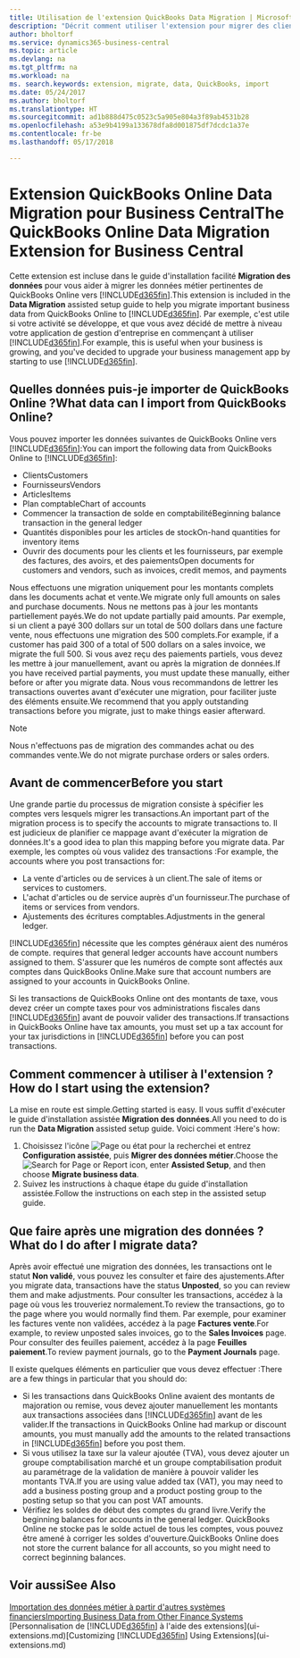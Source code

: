 ```yaml
---
title: Utilisation de l'extension QuickBooks Data Migration | Microsoft Docs
description: "Décrit comment utiliser l'extension pour migrer des clients, des fournisseurs, des articles, et des comptes de QuickBooks Online à Business Central."
author: bholtorf
ms.service: dynamics365-business-central
ms.topic: article
ms.devlang: na
ms.tgt_pltfrm: na
ms.workload: na
ms. search.keywords: extension, migrate, data, QuickBooks, import
ms.date: 05/24/2017
ms.author: bholtorf
ms.translationtype: HT
ms.sourcegitcommit: ad1b888d475c0523c5a905e804a3f89ab4531b28
ms.openlocfilehash: a53e9b4199a133678dfa8d001875df7dcdc1a37e
ms.contentlocale: fr-be
ms.lasthandoff: 05/17/2018

---
```


# <a name="the-quickbooks-online-data-migration-extension-for-business-central"></a><span data-ttu-id="90d74-103">Extension QuickBooks Online Data Migration pour Business Central</span><span class="sxs-lookup"><span data-stu-id="90d74-103">The QuickBooks Online Data Migration Extension for Business Central</span></span>
<span data-ttu-id="90d74-104">Cette extension est incluse dans le guide d'installation facilité **Migration des données** pour vous aider à migrer les données métier pertinentes de QuickBooks Online vers [!INCLUDE[d365fin](includes/d365fin_md.md)].</span><span class="sxs-lookup"><span data-stu-id="90d74-104">This extension is included in the **Data Migration** assisted setup guide to help you migrate important business data from QuickBooks Online to [!INCLUDE[d365fin](includes/d365fin_md.md)].</span></span> <span data-ttu-id="90d74-105">Par exemple, c'est utile si votre activité se développe, et que vous avez décidé de mettre à niveau votre application de gestion d'entreprise en commençant à utiliser [!INCLUDE[d365fin](includes/d365fin_md.md)].</span><span class="sxs-lookup"><span data-stu-id="90d74-105">For example, this is useful when your business is growing, and you've decided to upgrade your business management app by starting to use [!INCLUDE[d365fin](includes/d365fin_md.md)].</span></span>

## <a name="what-data-can-i-import-from-quickbooks-online"></a><span data-ttu-id="90d74-106">Quelles données puis-je importer de QuickBooks Online ?</span><span class="sxs-lookup"><span data-stu-id="90d74-106">What data can I import from QuickBooks Online?</span></span>
<span data-ttu-id="90d74-107">Vous pouvez importer les données suivantes de QuickBooks Online vers [!INCLUDE[d365fin](includes/d365fin_md.md)]:</span><span class="sxs-lookup"><span data-stu-id="90d74-107">You can import the following data from QuickBooks Online to [!INCLUDE[d365fin](includes/d365fin_md.md)]:</span></span>  

* <span data-ttu-id="90d74-108">Clients</span><span class="sxs-lookup"><span data-stu-id="90d74-108">Customers</span></span>
* <span data-ttu-id="90d74-109">Fournisseurs</span><span class="sxs-lookup"><span data-stu-id="90d74-109">Vendors</span></span>
* <span data-ttu-id="90d74-110">Articles</span><span class="sxs-lookup"><span data-stu-id="90d74-110">Items</span></span>
* <span data-ttu-id="90d74-111">Plan comptable</span><span class="sxs-lookup"><span data-stu-id="90d74-111">Chart of accounts</span></span>
* <span data-ttu-id="90d74-112">Commencer la transaction de solde en comptabilité</span><span class="sxs-lookup"><span data-stu-id="90d74-112">Beginning balance transaction in the general ledger</span></span>
* <span data-ttu-id="90d74-113">Quantités disponibles pour les articles de stock</span><span class="sxs-lookup"><span data-stu-id="90d74-113">On-hand quantities for inventory items</span></span>
* <span data-ttu-id="90d74-114">Ouvrir des documents pour les clients et les fournisseurs, par exemple des factures, des avoirs, et des paiements</span><span class="sxs-lookup"><span data-stu-id="90d74-114">Open documents for customers and vendors, such as invoices, credit memos, and payments</span></span>

<span data-ttu-id="90d74-115">Nous effectuons une migration uniquement pour les montants complets dans les documents achat et vente.</span><span class="sxs-lookup"><span data-stu-id="90d74-115">We migrate only full amounts on sales and purchase documents.</span></span> <span data-ttu-id="90d74-116">Nous ne mettons pas à jour les montants partiellement payés.</span><span class="sxs-lookup"><span data-stu-id="90d74-116">We do not update partially paid amounts.</span></span> <span data-ttu-id="90d74-117">Par exemple, si un client a payé 300 dollars sur un total de 500 dollars dans une facture vente, nous effectuons une migration des 500 complets.</span><span class="sxs-lookup"><span data-stu-id="90d74-117">For example, if a customer has paid 300 of a total of 500 dollars on a sales invoice, we migrate the full 500.</span></span> <span data-ttu-id="90d74-118">Si vous avez reçu des paiements partiels, vous devez les mettre à jour manuellement, avant ou après la migration de données.</span><span class="sxs-lookup"><span data-stu-id="90d74-118">If you have received partial payments, you must update these manually, either before or after you migrate data.</span></span> <span data-ttu-id="90d74-119">Nous vous recommandons de lettrer les transactions ouvertes avant d'exécuter une migration, pour faciliter juste des éléments ensuite.</span><span class="sxs-lookup"><span data-stu-id="90d74-119">We recommend that you apply outstanding transactions before you migrate, just to make things easier afterward.</span></span>

> [!NOTE]  
>   <span data-ttu-id="90d74-120">Nous n'effectuons pas de migration des commandes achat ou des commandes vente.</span><span class="sxs-lookup"><span data-stu-id="90d74-120">We do not migrate purchase orders or sales orders.</span></span>

## <a name="before-you-start"></a><span data-ttu-id="90d74-121">Avant de commencer</span><span class="sxs-lookup"><span data-stu-id="90d74-121">Before you start</span></span>
<span data-ttu-id="90d74-122">Une grande partie du processus de migration consiste à spécifier les comptes vers lesquels migrer les transactions.</span><span class="sxs-lookup"><span data-stu-id="90d74-122">An important part of the migration process is to specify the accounts to migrate transactions to.</span></span> <span data-ttu-id="90d74-123">Il est judicieux de planifier ce mappage avant d'exécuter la migration de données.</span><span class="sxs-lookup"><span data-stu-id="90d74-123">It's a good idea to plan this mapping before you migrate data.</span></span> <span data-ttu-id="90d74-124">Par exemple, les comptes où vous validez des transactions :</span><span class="sxs-lookup"><span data-stu-id="90d74-124">For example, the accounts where you post transactions for:</span></span>  

* <span data-ttu-id="90d74-125">La vente d'articles ou de services à un client.</span><span class="sxs-lookup"><span data-stu-id="90d74-125">The sale of items or services to customers.</span></span>
* <span data-ttu-id="90d74-126">L'achat d'articles ou de service auprès d'un fournisseur.</span><span class="sxs-lookup"><span data-stu-id="90d74-126">The purchase of items or services from vendors.</span></span>  
* <span data-ttu-id="90d74-127">Ajustements des écritures comptables.</span><span class="sxs-lookup"><span data-stu-id="90d74-127">Adjustments in the general ledger.</span></span>  

[!INCLUDE[d365fin](includes/d365fin_md.md)]<span data-ttu-id="90d74-128"> nécessite que les comptes généraux aient des numéros de compte.</span><span class="sxs-lookup"><span data-stu-id="90d74-128"> requires that general ledger accounts have account numbers assigned to them.</span></span> <span data-ttu-id="90d74-129">S'assurer que les numéros de compte sont affectés aux comptes dans QuickBooks Online.</span><span class="sxs-lookup"><span data-stu-id="90d74-129">Make sure that account numbers are assigned to your accounts in QuickBooks Online.</span></span>

<span data-ttu-id="90d74-130">Si les transactions de QuickBooks Online ont des montants de taxe, vous devez créer un compte taxes pour vos administrations fiscales dans [!INCLUDE[d365fin](includes/d365fin_md.md)] avant de pouvoir valider des transactions.</span><span class="sxs-lookup"><span data-stu-id="90d74-130">If transactions in QuickBooks Online have tax amounts, you must set up a tax account for your tax jurisdictions in [!INCLUDE[d365fin](includes/d365fin_md.md)] before you can post transactions.</span></span>

## <a name="how-do-i-start-using-the-extension"></a><span data-ttu-id="90d74-131">Comment commencer à utiliser à l'extension ?</span><span class="sxs-lookup"><span data-stu-id="90d74-131">How do I start using the extension?</span></span>
<span data-ttu-id="90d74-132">La mise en route est simple.</span><span class="sxs-lookup"><span data-stu-id="90d74-132">Getting started is easy.</span></span> <span data-ttu-id="90d74-133">Il vous suffit d'exécuter le guide d'installation assistée **Migration des données**.</span><span class="sxs-lookup"><span data-stu-id="90d74-133">All you need to do is run the **Data Migration** assisted setup guide.</span></span> <span data-ttu-id="90d74-134">Voici comment :</span><span class="sxs-lookup"><span data-stu-id="90d74-134">Here's how:</span></span>

1. <span data-ttu-id="90d74-135">Choisissez l'icône ![Page ou état pour la recherchei](media/ui-search/search_small.png "cône Page ou état pour la recherche") et entrez **Configuration assistée**, puis **Migrer des données métier**.</span><span class="sxs-lookup"><span data-stu-id="90d74-135">Choose the ![Search for Page or Report](media/ui-search/search_small.png "Search for Page or Report icon") icon, enter **Assisted Setup**, and then choose **Migrate business data**.</span></span>
2. <span data-ttu-id="90d74-136">Suivez les instructions à chaque étape du guide d'installation assistée.</span><span class="sxs-lookup"><span data-stu-id="90d74-136">Follow the instructions on each step in the assisted setup guide.</span></span>

## <a name="what-do-i-do-after-i-migrate-data"></a><span data-ttu-id="90d74-137">Que faire après une migration des données ?</span><span class="sxs-lookup"><span data-stu-id="90d74-137">What do I do after I migrate data?</span></span>
<span data-ttu-id="90d74-138">Après avoir effectué une migration des données, les transactions ont le statut **Non validé**, vous pouvez les consulter et faire des ajustements.</span><span class="sxs-lookup"><span data-stu-id="90d74-138">After you migrate data, transactions have the status **Unposted**, so you can review them and make adjustments.</span></span> <span data-ttu-id="90d74-139">Pour consulter les transactions, accédez à la page où vous les trouveriez normalement.</span><span class="sxs-lookup"><span data-stu-id="90d74-139">To review the transactions, go to the page where you would normally find them.</span></span> <span data-ttu-id="90d74-140">Par exemple, pour examiner les factures vente non validées, accédez à la page **Factures vente**.</span><span class="sxs-lookup"><span data-stu-id="90d74-140">For example, to review unposted sales invoices, go to the **Sales Invoices** page.</span></span> <span data-ttu-id="90d74-141">Pour consulter des feuilles paiement, accédez à la page **Feuilles paiement**.</span><span class="sxs-lookup"><span data-stu-id="90d74-141">To review payment journals, go to the **Payment Journals** page.</span></span>   

<span data-ttu-id="90d74-142">Il existe quelques éléments en particulier que vous devez effectuer :</span><span class="sxs-lookup"><span data-stu-id="90d74-142">There are a few things in particular that you should do:</span></span>

* <span data-ttu-id="90d74-143">Si les transactions dans QuickBooks Online avaient des montants de majoration ou remise, vous devez ajouter manuellement les montants aux transactions associées dans [!INCLUDE[d365fin](includes/d365fin_md.md)] avant de les valider.</span><span class="sxs-lookup"><span data-stu-id="90d74-143">If the transactions in QuickBooks Online had markup or discount amounts, you must manually add the amounts to the related transactions in [!INCLUDE[d365fin](includes/d365fin_md.md)] before you post them.</span></span>
* <span data-ttu-id="90d74-144">Si vous utilisez la taxe sur la valeur ajoutée (TVA), vous devez ajouter un groupe comptabilisation marché et un groupe comptabilisation produit au paramétrage de la validation de manière à pouvoir valider les montants TVA.</span><span class="sxs-lookup"><span data-stu-id="90d74-144">If you are using value added tax (VAT), you may need to add a business posting group and a product posting group to the posting setup so that you can post VAT amounts.</span></span>
* <span data-ttu-id="90d74-145">Vérifiez les soldes de début des comptes du grand livre.</span><span class="sxs-lookup"><span data-stu-id="90d74-145">Verify the beginning balances for accounts in the general ledger.</span></span> <span data-ttu-id="90d74-146">QuickBooks Online ne stocke pas le solde actuel de tous les comptes, vous pouvez être amené à corriger les soldes d'ouverture.</span><span class="sxs-lookup"><span data-stu-id="90d74-146">QuickBooks Online does not store the current balance for all accounts, so you might need to correct beginning balances.</span></span>

## <a name="see-also"></a><span data-ttu-id="90d74-147">Voir aussi</span><span class="sxs-lookup"><span data-stu-id="90d74-147">See Also</span></span>
[<span data-ttu-id="90d74-148">Importation des données métier à partir d'autres systèmes financiers</span><span class="sxs-lookup"><span data-stu-id="90d74-148">Importing Business Data from Other Finance Systems</span></span>](across-import-data-configuration-packages.md)  
<span data-ttu-id="90d74-149">[Personnalisation de [!INCLUDE[d365fin](includes/d365fin_md.md)] à l'aide des extensions](ui-extensions.md)</span><span class="sxs-lookup"><span data-stu-id="90d74-149">[Customizing [!INCLUDE[d365fin](includes/d365fin_md.md)] Using Extensions](ui-extensions.md)</span></span>  

